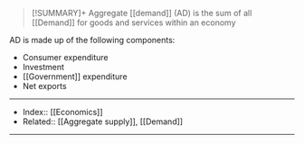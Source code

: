 > [!SUMMARY]+
> Aggregate [[demand]] (AD) is the sum of all [[Demand]] for goods and services within an economy

AD is made up of the following components:
- Consumer expenditure
- Investment
- [[Government]] expenditure
- Net exports

---
- Index:: [[Economics]] 
- Related:: [[Aggregate supply]], [[Demand]]
---